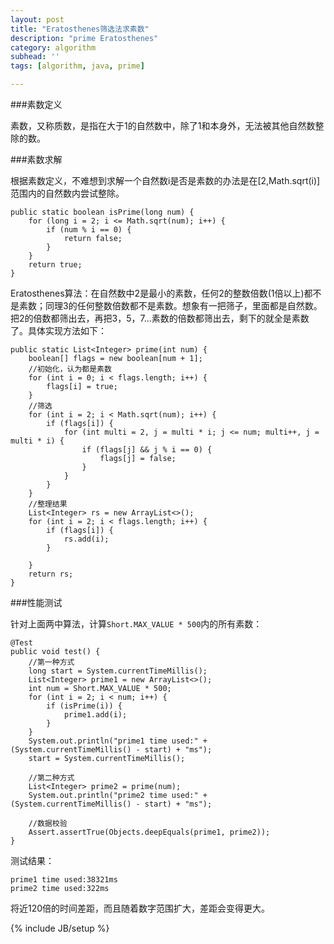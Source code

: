 ```yaml
---
layout: post
title: "Eratosthenes筛选法求素数"
description: "prime Eratosthenes"
category: algorithm
subhead: ''
tags: [algorithm, java, prime]

---
```



###素数定义

素数，又称质数，是指在大于1的自然数中，除了1和本身外，无法被其他自然数整除的数。

###素数求解

根据素数定义，不难想到求解一个自然数i是否是素数的办法是在[2,Math.sqrt(i)]范围内的自然数内尝试整除。


    public static boolean isPrime(long num) {
        for (long i = 2; i <= Math.sqrt(num); i++) {
            if (num % i == 0) {
                return false;
            }
        }
        return true;
    }

Eratosthenes算法：在自然数中2是最小的素数，任何2的整数倍数(1倍以上)都不是素数；同理3的任何整数倍数都不是素数。想象有一把筛子，里面都是自然数。把2的倍数都筛出去，再把3，5，7...素数的倍数都筛出去，剩下的就全是素数了。具体实现方法如下：

    public static List<Integer> prime(int num) {
        boolean[] flags = new boolean[num + 1];
        //初始化，认为都是素数
        for (int i = 0; i < flags.length; i++) {
            flags[i] = true;
        }
        //筛选
        for (int i = 2; i < Math.sqrt(num); i++) {
            if (flags[i]) {
                for (int multi = 2, j = multi * i; j <= num; multi++, j = multi * i) {
                    if (flags[j] && j % i == 0) {
                        flags[j] = false;
                    }
                }
            }
        }
        //整理结果
        List<Integer> rs = new ArrayList<>();
        for (int i = 2; i < flags.length; i++) {
            if (flags[i]) {
                rs.add(i);
            }

        }
        return rs;
    }
    
###性能测试

针对上面两中算法，计算`Short.MAX_VALUE * 500`内的所有素数：


    @Test
    public void test() {
        //第一种方式
        long start = System.currentTimeMillis();
        List<Integer> prime1 = new ArrayList<>();
        int num = Short.MAX_VALUE * 500;
        for (int i = 2; i < num; i++) {
            if (isPrime(i)) {
                prime1.add(i);
            }
        }
        System.out.println("prime1 time used:" + (System.currentTimeMillis() - start) + "ms");
        start = System.currentTimeMillis();

        //第二种方式
        List<Integer> prime2 = prime(num);
        System.out.println("prime2 time used:" + (System.currentTimeMillis() - start) + "ms");

        //数据校验
        Assert.assertTrue(Objects.deepEquals(prime1, prime2));
    }
    
测试结果：

    prime1 time used:38321ms
    prime2 time used:322ms   
       
将近120倍的时间差距，而且随着数字范围扩大，差距会变得更大。


{% include JB/setup %}